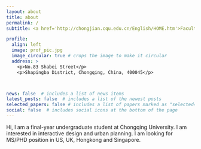 ```yaml
---
layout: about
title: about
permalink: /
subtitle: <a href='http://chongjian.cqu.edu.cn/English/HOME.htm'>Faculty of Architecture and Urban Planning</a>. 

profile:
  align: left
  image: prof_pic.jpg
  image_circular: true # crops the image to make it circular
  address: >
    <p>No.83 Shabei Street</p>
    <p>Shapingba District, Chongqing, China, 400045</p>



news: false  # includes a list of news items
latest_posts: false  # includes a list of the newest posts
selected_papers: false # includes a list of papers marked as "selected={true}"
social: false  # includes social icons at the bottom of the page
---
```


Hi, I am a final-year undergraduate student at Chongqing University. I am interested in interactive design and urban planning. I am looking for MS/PHD position in US, UK, Hongkong and Singapore.

<!-- Put your address / P.O. box / other info right below your picture. You can also disable any of these elements by editing `profile` property of the YAML header of your `_pages/about.md`. Edit `_bibliography/papers.bib` and Jekyll will render your [publications page](/al-folio/publications/) automatically.

Link to your social media connections, too. This theme is set up to use [Font Awesome icons](http://fortawesome.github.io/Font-Awesome/) and [Academicons](https://jpswalsh.github.io/academicons/), like the ones below. Add your Facebook, Twitter, LinkedIn, Google Scholar, or just disable all of them. -->
